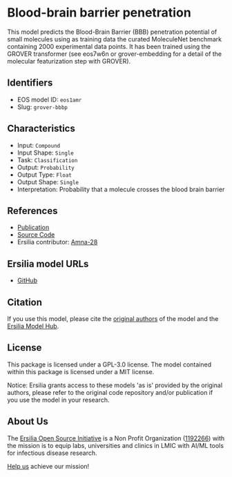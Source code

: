 # Blood-brain barrier penetration

This model predicts the Blood-Brain Barrier (BBB) penetration potential of small molecules using as training data the curated MoleculeNet benchmark containing 2000 experimental data points. It has been trained using the GROVER transformer (see eos7w6n or grover-embedding for a detail of the molecular featurization step with GROVER). 

## Identifiers

* EOS model ID: `eos1amr`
* Slug: `grover-bbbp`

## Characteristics

* Input: `Compound`
* Input Shape: `Single`
* Task: `Classification`
* Output: `Probability`
* Output Type: `Float`
* Output Shape: `Single`
* Interpretation: Probability that a molecule crosses the blood brain barrier

## References

* [Publication](https://papers.nips.cc/paper/2020/hash/94aef38441efa3380a3bed3faf1f9d5d-Abstract.html)
* [Source Code](https://github.com/tencent-ailab/grover)
* Ersilia contributor: [Amna-28](https://github.com/Amna-28)

## Ersilia model URLs
* [GitHub](https://github.com/ersilia-os/eos1amr)

## Citation

If you use this model, please cite the [original authors](https://papers.nips.cc/paper/2020/hash/94aef38441efa3380a3bed3faf1f9d5d-Abstract.html) of the model and the [Ersilia Model Hub](https://github.com/ersilia-os/ersilia/blob/master/CITATION.cff).

## License

This package is licensed under a GPL-3.0 license. The model contained within this package is licensed under a MIT license.

Notice: Ersilia grants access to these models 'as is' provided by the original authors, please refer to the original code repository and/or publication if you use the model in your research.

## About Us

The [Ersilia Open Source Initiative](https://ersilia.io) is a Non Profit Organization ([1192266](https://register-of-charities.charitycommission.gov.uk/charity-search/-/charity-details/5170657/full-print)) with the mission is to equip labs, universities and clinics in LMIC with AI/ML tools for infectious disease research.

[Help us](https://www.ersilia.io/donate) achieve our mission!